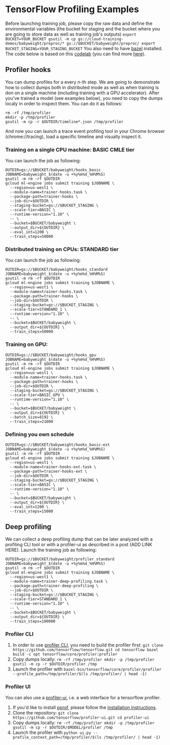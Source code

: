 # TensorFlow Profiling Examples

Before launching training job, please copy the raw data and define the environmental variables (the bucket for staging and the bucket where you are going to store data as well as training job's outputs)
`export BUCKET=YOUR_BUCKET
gsutil -m cp gs://cloud-training-demos/babyweight/preproc/* gs://$BUCKET/babyweight/preproc/
export BUCKET_STAGING=YOUR_STAGING_BUCKET`
You also need to have [bazel](https://docs.bazel.build/versions/master/install.html) installed.
The code below is based on this [codelab](https://codelabs.developers.google.com/codelabs/scd-babyweight2/index.html?index=..%2F..%2Fcloud-quest-scientific-data#0) (you can find more [here](https://github.com/GoogleCloudPlatform/training-data-analyst/tree/master/blogs/babyweight)).

## Profiler hooks
You can dump profiles for a every *n*-th step. We are going to demonstrate how to collect dumps both in distributed mode as well as when training is don on a single machine (including training with a GPU accelerator).
After you've trained a model (see examples below), you need to copy the dumps localy in order to inspect them. You can do it as follows:
```shell
rm -rf /tmp/profiler
mkdir -p /tmp/profiler
gsutil -m cp -r $OUTDIR/timeline*.json /tmp/profiler
```
And now you can launch a trace event profiling tool in your Chrome browser (chrome://tracing), load a specific timeline and visually inspect it.

### Training on a single CPU machine: BASIC CMLE tier
You can launch the job as following:
```shell
OUTDIR=gs://$BUCKET/babyweight/hooks_basic
JOBNAME=babyweight_$(date -u +%y%m%d_%H%M%S)
gsutil -m rm -rf $OUTDIR
gcloud ml-engine jobs submit training $JOBNAME \
  --region=us-west1 \
  --module-name=trainer-hooks.task \
  --package-path=trainer-hooks \
  --job-dir=$OUTDIR \
  --staging-bucket=gs://$BUCKET_STAGING \
  --scale-tier=BASIC \
  --runtime-version="1.10" \
  -- \
  --bucket=$BUCKET/babyweight \
  --output_dir=${OUTDIR} \
  --eval_int=1200 \
  --train_steps=50000
```

### Distributed training on CPUs: STANDARD tier
You can launch the job as following:
```shell
OUTDIR=gs://$BUCKET/babyweight/hooks_standard
JOBNAME=babyweight_$(date -u +%y%m%d_%H%M%S)
gsutil -m rm -rf $OUTDIR
gcloud ml-engine jobs submit training $JOBNAME \
  --region=us-west1 \
  --module-name=trainer-hooks.task \
  --package-path=trainer-hooks \
  --job-dir=$OUTDIR \
  --staging-bucket=gs://$BUCKET_STAGING \
  --scale-tier=STANDARD_1 \
  --runtime-version="1.10" \
  -- \
  --bucket=$BUCKET/babyweight \
  --output_dir=${OUTDIR} \
  --train_steps=50000
```

### Training on GPU: 
```shell
OUTDIR=gs://$BUCKET/babyweight/hooks_gpu
JOBNAME=babyweight_$(date -u +%y%m%d_%H%M%S)
gsutil -m rm -rf $OUTDIR
gcloud ml-engine jobs submit training $JOBNAME \
  --region=us-west1 \
  --module-name=trainer-hooks.task \
  --package-path=trainer-hooks \
  --job-dir=$OUTDIR \
  --staging-bucket=gs://$BUCKET_STAGING \
  --scale-tier=BASIC_GPU \
  --runtime-version="1.10" \
  -- \
  --bucket=$BUCKET/babyweight \
  --output_dir=${OUTDIR} \
  --batch_size=8192 \
  --train_steps=21000
```

### Defining you own schedule
```shell
OUTDIR=gs://$BUCKET/babyweight/hooks_basic-ext
JOBNAME=babyweight_$(date -u +%y%m%d_%H%M%S)
gsutil -m rm -rf $OUTDIR
gcloud ml-engine jobs submit training $JOBNAME \
  --region=us-west1 \
  --module-name=trainer-hooks-ext.task \
  --package-path=trainer-hooks-ext \
  --job-dir=$OUTDIR \
  --staging-bucket=gs://$BUCKET_STAGING \
  --scale-tier=BASIC \
  --runtime-version="1.10" \
  -- \
  --bucket=$BUCKET/babyweight \
  --output_dir=${OUTDIR} \
  --eval_int=1200 \
  --train_steps=15000
```

## Deep profiling
We can collect a deep profiling dump that can be later analyzed with a profiling CLI tool or with a profiler-ui as described in a post (ADD LINK HERE).
Launch the training job as following:
```shell
OUTDIR=gs://$BUCKET/babyweight/profiler_standard
JOBNAME=babyweight_$(date -u +%y%m%d_%H%M%S)
gsutil -m rm -rf $OUTDIR
gcloud ml-engine jobs submit training $JOBNAME \
  --region=us-west1 \
  --module-name=trainer-deep-profiling.task \
  --package-path=trainer-deep-profiling \
  --job-dir=$OUTDIR \
  --staging-bucket=gs://$BUCKET_STAGING \
  --scale-tier=STANDARD_1 \
  --runtime-version="1.10" \
  -- \
  --bucket=$BUCKET/babyweight \
  --output_dir=${OUTDIR} \
  --train_steps=100000
```

### Profiler CLI
1. In order to use [profiler CLI](https://github.com/tensorflow/tensorflow/blob/9590c4c32dd4346ea5c35673336f5912c6072bf2/tensorflow/core/profiler/README.md), you need to build the profiler first:
`git clone https://github.com/tensorflow/tensorflow.git
cd tensorflow
bazel build -c opt tensorflow/core/profiler:profiler`
2. Copy dumps locally:
`rm -rf /tmp/profiler
mkdir -p /tmp/profiler
gsutil -m cp -r $OUTDIR/profiler /tmp`
3. Launch the profiler with `bazel-bin/tensorflow/core/profiler/profiler --profile_path=/tmp/profiler/$(ls /tmp/profiler/ | head -1)`

### Profiler UI
You can also use a [profiler-ui](https://github.com/tensorflow/profiler-ui), i.e. a web interface for a tensorflow profiler.
1. If you'd like to install [pprof](https://github.com/google/pprof), please follow the [installation instructions](https://github.com/google/pprof#building-pprof).
2. Clone the repository:
`git clone https://github.com/tensorflow/profiler-ui.git
cd profiler-ui`
3. Copy dumps locally:
`rm -rf /tmp/profiler
mkdir -p /tmp/profiler
gsutil -m cp -r $OUTDIR/$MODEL/profiler /tmp`
4. Launch the profiler with `python ui.py --profile_context_path=/tmp/profiler/$(ls /tmp/profiler/ | head -1)`
